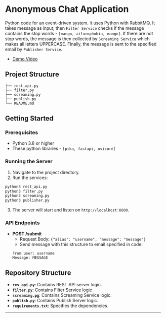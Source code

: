 # Anonymous Chat Application

Python code for an event-driven system. It uses Python with RabbitMQ. It takes message as input, then `Filter Service` checks if the message contains the stop words - `[mango, ailurophobia, mango]`. If there are not stop words, the message is then collected by `Screaming Service` which makes all letters UPPERCASE. Finally, the message is sent to the specified email by `Publisher Service`.
- [Demo Video](https://youtu.be/3h-jmV_pTlk)

## Project Structure

```
├── rest_api.py
├── filter.py
├── screaming.py
├── publish.py
└── README.md
```

## Getting Started

### Prerequisites

- Python 3.8 or higher
- These python libraries - `[pika, fastapi, uvicord]`

### Running the Server

1. Navigate to the project directory.
2. Run the services:

```bash
python3 rest_api.py
python3 filter.py
python3 screaming.py
python3 publisher.py
```

3. The server will start and listen on `http://localhost:8000`.

### API Endpoints

- **POST /submit**
  - Request Body: `{"alias": "username", "message": "message"}`
  - Send message with this structure to email specified in code:
  ```
  From user: username
  Message: MESSAGE
  ```

## Repository Structure

- **`res_api.py`**: Contains REST API server logic.
- **`filter.py`**: Contains Filter Service logic
- **`screaming.pg`**: Contains Screaming Service logic.
- **`publish.py`**: Contains Publish Server logic.
- **`requirements.txt`**: Specifies the dependencies.

---
